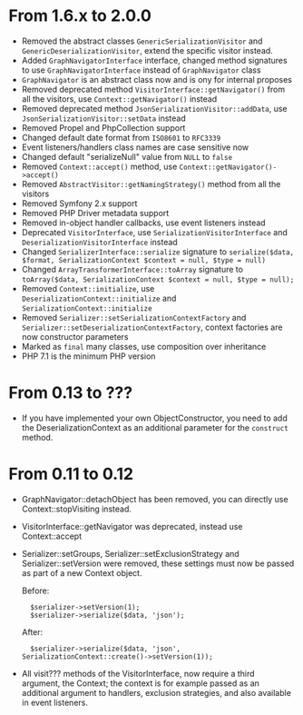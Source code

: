 From 1.6.x to 2.0.0
===================

- Removed the abstract classes `GenericSerializationVisitor` and `GenericDeserializationVisitor`, extend the specific visitor instead.
- Added `GraphNavigatorInterface` interface, changed method signatures to use `GraphNavigatorInterface` instead of `GraphNavigator` class
- `GraphNavigator` is an abstract class now and is ony for internal proposes
- Removed deprecated method `VisitorInterface::getNavigator()` from all the visitors, use `Context::getNavigator()` instead
- Removed deprecated method `JsonSerializationVisitor::addData`, use `JsonSerializationVisitor::setData` instead
- Removed Propel and PhpCollection support
- Changed default date format from `ISO8601` to `RFC3339`
- Event listeners/handlers class names are case sensitive now
- Changed default "serializeNull" value from `NULL` to `false`
- Removed `Context::accept()` method, use `Context::getNavigator()->accept()` 
- Removed `AbstractVisitor::getNamingStrategy()` method from all the visitors
- Removed Symfony 2.x support
- Removed PHP Driver metadata support
- Removed in-object handler callbacks, use event listeners instead
- Deprecated `VisitorInterface`, use `SerializationVisitorInterface` and `DeserializationVisitorInterface` instead
- Changed `SerializerInterface::serialize` signature to `serialize($data, $format, SerializationContext $context = null, $type = null)`
- Changed `ArrayTransformerInterface::toArray` signature to `toArray($data, SerializationContext $context = null, $type = null);`
- Removed `Context::initialize`, use `DeserializationContext::initialize` and `SerializationContext::initialize`
- Removed `Serializer::setSerializationContextFactory` and `Serializer::setDeserializationContextFactory`, context factories are now constructor parameters
- Marked as `final` many classes, use composition over inheritance
- PHP 7.1 is the minimum PHP version
 
From 0.13 to ???
================

- If you have implemented your own ObjectConstructor, you need to add the DeserializationContext as an additional
  parameter for the ``construct`` method.


From 0.11 to 0.12
=================

- GraphNavigator::detachObject has been removed, you can directly use Context::stopVisiting instead.
- VisitorInterface::getNavigator was deprecated, instead use Context::accept
- Serializer::setGroups, Serializer::setExclusionStrategy and Serializer::setVersion were removed, these settings must
  now be passed as part of a new Context object.

    Before:

        $serializer->setVersion(1);
        $serializer->serialize($data, 'json');

    After:

        $serializer->serialize($data, 'json', SerializationContext::create()->setVersion(1));

- All visit??? methods of the VisitorInterface, now require a third argument, the Context; the context is for example
  passed as an additional argument to handlers, exclusion strategies, and also available in event listeners.
